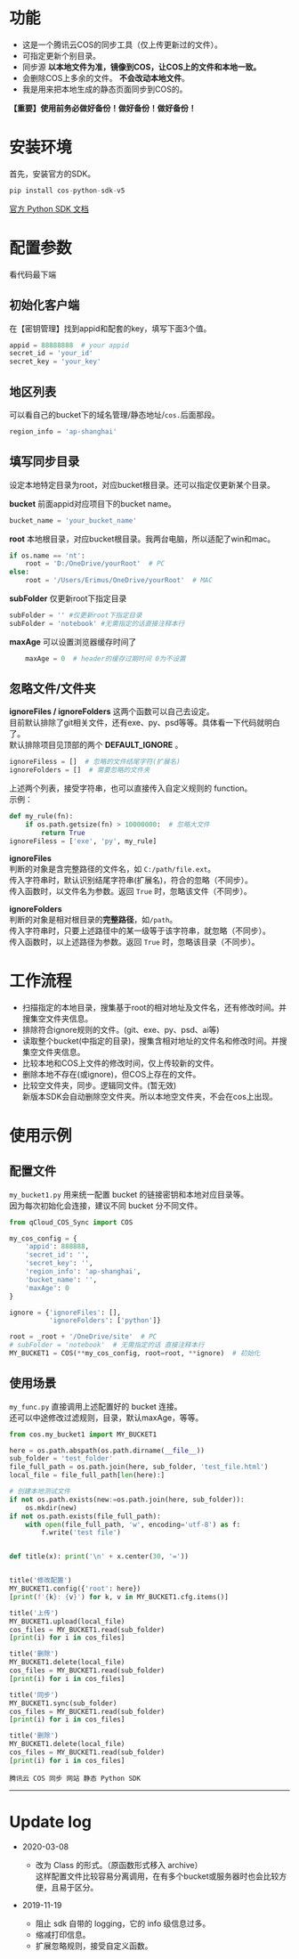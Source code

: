 # 功能
* 这是一个腾讯云COS的同步工具（仅上传更新过的文件）。
* 可指定更新个别目录。
* 同步源 **以本地文件为准，镜像到COS，让COS上的文件和本地一致。**
* 会删除COS上多余的文件。 **不会改动本地文件**。
* 我是用来把本地生成的静态页面同步到COS的。

**【重要】使用前务必做好备份！做好备份！做好备份！**



# 安装环境
首先，安装官方的SDK。
```python
pip install cos-python-sdk-v5
```
[官方 Python SDK 文档](https://cloud.tencent.com/document/product/436/12270)



# 配置参数
看代码最下端
## 初始化客户端
在【密钥管理】找到appid和配套的key，填写下面3个值。
```python
appid = 88888888  # your appid
secret_id = 'your_id'
secret_key = 'your_key'
```

## 地区列表
可以看自己的bucket下的域名管理/静态地址/`cos.`后面那段。
```python
region_info = 'ap-shanghai'
```

## 填写同步目录
设定本地特定目录为root，对应bucket根目录。还可以指定仅更新某个目录。

**bucket** 前面appid对应项目下的bucket name。
```python
bucket_name = 'your_bucket_name'
```

**root** 本地根目录，对应bucket根目录。我两台电脑，所以适配了win和mac。
```python
if os.name == 'nt':
    root = 'D:/OneDrive/yourRoot'  # PC
else:
    root = '/Users/Erimus/OneDrive/yourRoot'  # MAC
```

**subFolder** 仅更新root下指定目录
```python
subFolder = '' #仅更新root下指定目录
subFolder = 'notebook' #无需指定的话直接注释本行
```

**maxAge** 可以设置浏览器缓存时间了
```python
    maxAge = 0  # header的缓存过期时间 0为不设置
```

## 忽略文件/文件夹
**ignoreFiles / ignoreFolders** 这两个函数可以自己去设定。  
目前默认排除了git相关文件，还有exe、py、psd等等。具体看一下代码就明白了。  
默认排除项目见顶部的两个 **DEFAULT_IGNORE** 。
```python
ignoreFiless = []  # 忽略的文件结尾字符(扩展名)
ignoreFolders = []  # 需要忽略的文件夹
```
上述两个列表，接受字符串，也可以直接传入自定义规则的 function。   
示例：
```python
def my_rule(fn):
    if os.path.getsize(fn) > 10000000:  # 忽略大文件
        return True
ignoreFiless = ['exe', 'py', my_rule]
```

**ignoreFiles**  
判断的对象是含完整路径的文件名，如 `C:/path/file.ext`。  
传入字符串时，默认识别结尾字符串(扩展名)，符合的忽略（不同步）。  
传入函数时，以文件名为参数。返回 `True` 时，忽略该文件（不同步）。  

**ignoreFolders**  
判断的对象是相对根目录的**完整路径**，如`/path`。  
传入字符串时，只要上述路径中的某一级等于该字符串，就忽略（不同步）。  
传入函数时，以上述路径为参数。返回 `True` 时，忽略该目录（不同步）。  



# 工作流程
* 扫描指定的本地目录，搜集基于root的相对地址及文件名，还有修改时间。并搜集空文件夹信息。
* 排除符合ignore规则的文件。(git、exe、py、psd、ai等)
* 读取整个bucket(中指定的目录)，搜集含相对地址的文件名和修改时间。并搜集空文件夹信息。
* 比较本地和COS上文件的修改时间，仅上传较新的文件。
* 删除本地不存在(或ignore)，但COS上存在的文件。
* 比较空文件夹，同步。逻辑同文件。(暂无效)  
    新版本SDK会自动删除空文件夹。所以本地空文件夹，不会在cos上出现。



# 使用示例
## 配置文件 
`my_bucket1.py` 用来统一配置 bucket 的链接密钥和本地对应目录等。  
因为每次初始化会连接，建议不同 bucket 分不同文件。
```python
from qCloud_COS_Sync import COS

my_cos_config = {
    'appid': 888888,
    'secret_id': '',
    'secret_key': '',
    'region_info': 'ap-shanghai',
    'bucket_name': '',
    'maxAge': 0
}

ignore = {'ignoreFiles': [],
          'ignoreFolders': ['python']}

root = _root + '/OneDrive/site'  # PC
# subFolder = 'notebook'  # 无需指定的话 直接注释本行
MY_BUCKET1 = COS(**my_cos_config, root=root, **ignore)  # 初始化
```

## 使用场景 
`my_func.py` 直接调用上述配置好的 bucket 连接。  
还可以中途修改过滤规则，目录，默认maxAge，等等。
```python
from cos.my_bucket1 import MY_BUCKET1

here = os.path.abspath(os.path.dirname(__file__))
sub_folder = 'test_folder'
file_full_path = os.path.join(here, sub_folder, 'test_file.html')
local_file = file_full_path[len(here):]

# 创建本地测试文件
if not os.path.exists(new:=os.path.join(here, sub_folder)):
    os.mkdir(new)
if not os.path.exists(file_full_path):
    with open(file_full_path, 'w', encoding='utf-8') as f:
        f.write('test file')


def title(x): print('\n' + x.center(30, '='))


title('修改配置')
MY_BUCKET1.config({'root': here})
[print(f'{k}: {v}') for k, v in MY_BUCKET1.cfg.items()]

title('上传')
MY_BUCKET1.upload(local_file)
cos_files = MY_BUCKET1.read(sub_folder)
[print(i) for i in cos_files]

title('删除')
MY_BUCKET1.delete(local_file)
cos_files = MY_BUCKET1.read(sub_folder)
[print(i) for i in cos_files]

title('同步')
MY_BUCKET1.sync(sub_folder)
cos_files = MY_BUCKET1.read(sub_folder)
[print(i) for i in cos_files]

title('删除')
MY_BUCKET1.delete(local_file)
cos_files = MY_BUCKET1.read(sub_folder)
[print(i) for i in cos_files]

```


`腾讯云 COS 同步 网站 静态 Python SDK`

---

# Update log

- 2020-03-08
    - 改为 Class 的形式。（原函数形式移入 archive）  
        这样配置文件比较容易分离调用，在有多个bucket或服务器时也会比较方便，且易于区分。

- 2019-11-19
    - 阻止 sdk 自带的 logging，它的 info 级信息过多。
    - 缩减打印信息。
    - 扩展忽略规则，接受自定义函数。
